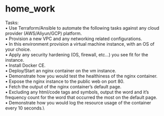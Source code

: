 # home_work
Tasks:\
• Use Terraform/Ansible to automate the following tasks against any cloud provider (AWS/Aliyun/GCP) platform.\
• Provision a new VPC and any networking related configurations.\
• In this environment provision a virtual machine instance, with an OS of your choice.\
• Apply any security hardening (OS, firewall, etc...) you see fit for the instance.\
• Install Docker CE.\
• Deploy/Start an nginx container on the vm instance.\
• Demonstrate how you would test the healthiness of the nginx container.\
• Expose the nginx instance to the public web on port 80.\
• Fetch the output of the nginx container’s default page.\
• Excluding any html/code tags and symbols, output the word and it’s frequency count for the word that occurred the most on the default page.\
• Demonstrate how you would log the resource usage of the container every 10 seconds.\